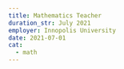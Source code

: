 ```yaml
---
title: Mathematics Teacher
duration_str: July 2021
employer: Innopolis University
date: 2021-07-01
cat:
  - math
---
```


